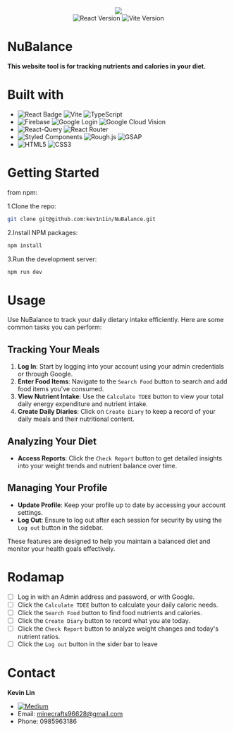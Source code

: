 <div align="center">
  <img src="https://github.com/user-attachments/assets/f68f1c3b-98f6-46f6-bd6c-069d28262600">
</div>

<div align="center">
    <img src="https://img.shields.io/badge/React-18.3.1-blue" alt="React Version">
    <img src="https://img.shields.io/badge/Vite-5.4.1-yellow" alt="Vite Version">
</div>

# NuBalance

**This website tool is for tracking nutrients and calories in your diet.**

# Built with

- ![React Badge](https://img.shields.io/badge/React-black?style=for-the-badge&logo=react&logoColor=#087ea4) ![Vite](https://img.shields.io/badge/Vite-646CFF?style=for-the-badge&logo=vite&logoColor=white) ![TypeScript](https://img.shields.io/badge/TypeScript-007ACC?style=for-the-badge&logo=typescript&logoColor=white)
- ![Firebase](https://img.shields.io/badge/Firebase-FFCA28?style=for-the-badge&logo=firebase&logoColor=red) ![Google Login](https://img.shields.io/badge/Google_Login-4285F4?style=for-the-badge&logo=google&logoColor=white) ![Google Cloud Vision](https://img.shields.io/badge/Google_Cloud_Vision-4285F4?style=for-the-badge&logo=google-cloud&logoColor=white)
- ![React-Query](https://img.shields.io/badge/React_Query-FF4154?style=for-the-badge&logo=react-query&logoColor=white) ![React Router](https://img.shields.io/badge/React_Router-CA4245?style=for-the-badge&logo=react-router&logoColor=white)
- ![Styled Components](https://img.shields.io/badge/Styled_Components-black?style=for-the-badge&logo=styled-components&logoColor=#DB7093) ![Rough.js](https://img.shields.io/badge/Rough.js-dedede?style=for-the-badge&logo=undertale&logoColor=red) ![GSAP](https://img.shields.io/badge/GSAP-black?style=for-the-badge&logo=greensock&logoColor=#88CE02)
- ![HTML5](https://img.shields.io/badge/HTML5-E34F26?style=for-the-badge&logo=html5&logoColor=white) ![CSS3](https://img.shields.io/badge/CSS3-1572B6?style=for-the-badge&logo=css3&logoColor=white)

# Getting Started

from npm:

1.Clone the repo:

```bash
git clone git@github.com:kev1n1in/NuBalance.git
```

2.Install NPM packages:

```bash
npm install
```

3.Run the development server:

```bash
npm run dev
```

# Usage

Use NuBalance to track your daily dietary intake efficiently. Here are some common tasks you can perform:

## Tracking Your Meals

1. **Log In**: Start by logging into your account using your admin credentials or through Google.
2. **Enter Food Items**: Navigate to the `Search Food` button to search and add food items you've consumed.
3. **View Nutrient Intake**: Use the `Calculate TDEE` button to view your total daily energy expenditure and nutrient intake.
4. **Create Daily Diaries**: Click on `Create Diary` to keep a record of your daily meals and their nutritional content.

## Analyzing Your Diet

- **Access Reports**: Click the `Check Report` button to get detailed insights into your weight trends and nutrient balance over time.

## Managing Your Profile

- **Update Profile**: Keep your profile up to date by accessing your account settings.
- **Log Out**: Ensure to log out after each session for security by using the `Log out` button in the sidebar.

These features are designed to help you maintain a balanced diet and monitor your health goals effectively.

# Rodamap

- [ ] Log in with an Admin address and password, or with Google.
- [ ] Click the `Calculate TDEE` button to calculate your daily caloric needs.
- [ ] Click the `Search Food` button to find food nutrients and calories.
- [ ] Click the `Create Diary` button to record what you ate today.
- [ ] Click the `Check Report` button to analyze weight changes and today's nutrient ratios.
- [ ] Click the `Log out` button in the sider bar to leave

# Contact

**Kevin Lin**<br>

- [![Medium](https://img.shields.io/badge/Medium-black?style=for-the-badge&logo=medium&logoColor=white)](https://medium.com/@KeVinL1n)
- Email: minecrafts96628@gmail.com
- Phone: 0985963186
